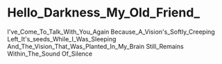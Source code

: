 # Hello_Darkness_My_Old_Friend_
I've_Come_To_Talk_With_You_Again
Because_A_Vision's_Softly_Creeping
Left_It's_seeds_While_I_Was_Sleeping
And_The_Vision_That_Was_Planted_In_My_Brain
Still_Remains
Within_The_Sound
Of_Silence
